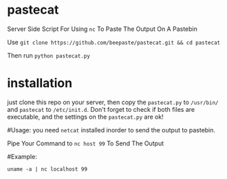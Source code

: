 # pastecat
Server Side Script For Using `nc` To Paste The Output On A Pastebin

Use `git clone https://github.com/beepaste/pastecat.git && cd pastecat`

Then run `python pastecat.py`

# installation
just clone this repo on your server, then copy the `pastecat.py` to `/usr/bin/` and `pastecat` to `/etc/init.d`.
Don't forget to check if both files are executable, and the settings on the `pastecat.py` are ok!

#Usage:
you need `netcat` installed inorder to send the output to pastebin.

Pipe Your Command to `nc host 99` To Send The Output

#Example:

`uname -a | nc localhost 99`
